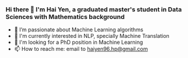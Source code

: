 ### Hi there 👋 I'm Hai Yen, a graduated master's student in Data Sciences with Mathematics background

- 🌱 I’m passionate about Machine Learning algorithms
- 🤔 I'm currently interested in NLP, specially Machine Translation
- 💬 I'm looking for a PhD position in Machine Learning
- 📫 How to reach me: email to haiyen96.hp@gmail.com

<!--
**haiyenvu96/haiyenvu96** is a ✨ _special_ ✨ repository because its `README.md` (this file) appears on your GitHub profile.

Here are some ideas to get you started:

- 🔭 I’m currently working on ...
- 🌱 I’m currently learning ...
- 👯 I’m looking to collaborate on ...
- 🤔 I’m looking for help with ...
- 💬 Ask me about ...
- 📫 How to reach me: ...
- 😄 Pronouns: ...
- ⚡ Fun fact: ...
-->
